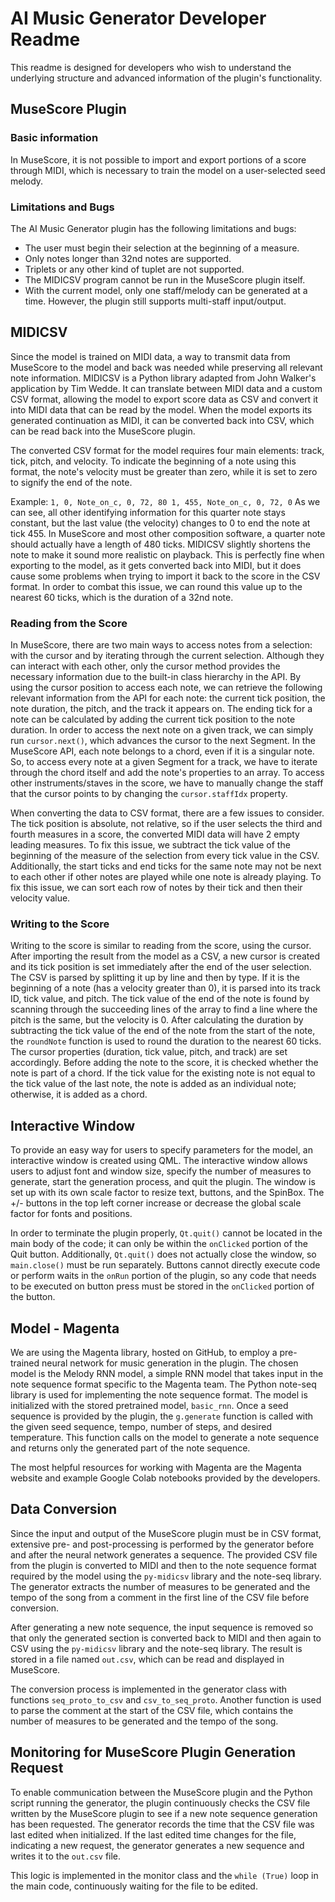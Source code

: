# AI Music Generator Developer Readme

This readme is designed for developers who wish to understand the underlying structure and advanced information of the plugin's functionality.

## MuseScore Plugin

### Basic information

In MuseScore, it is not possible to import and export portions of a score through MIDI, which is necessary to train the model on a user-selected seed melody. 

### Limitations and Bugs

The AI Music Generator plugin has the following limitations and bugs:

- The user must begin their selection at the beginning of a measure.
- Only notes longer than 32nd notes are supported.
- Triplets or any other kind of tuplet are not supported.
- The MIDICSV program cannot be run in the MuseScore plugin itself.
- With the current model, only one staff/melody can be generated at a time. However, the plugin still supports multi-staff input/output.

## MIDICSV

Since the model is trained on MIDI data, a way to transmit data from MuseScore to the model and back was needed while preserving all relevant note information. MIDICSV is a Python library adapted from John Walker's application by Tim Wedde. It can translate between MIDI data and a custom CSV format, allowing the model to export score data as CSV and convert it into MIDI data that can be read by the model. When the model exports its generated continuation as MIDI, it can be converted back into CSV, which can be read back into the MuseScore plugin.

The converted CSV format for the model requires four main elements: track, tick, pitch, and velocity. To indicate the beginning of a note using this format, the note's velocity must be greater than zero, while it is set to zero to signify the end of the note.

Example:
`1, 0, Note_on_c, 0, 72, 80
1, 455, Note_on_c, 0, 72, 0`
As we can see, all other identifying information for this quarter note stays constant, but the last value (the velocity) changes to 0 to end the note at tick 455. In MuseScore and most other composition software, a quarter note should actually have a length of 480 ticks. MIDICSV slightly shortens the note to make it sound more realistic on playback. This is perfectly fine when exporting to the model, as it gets converted back into MIDI, but it does cause some problems when trying to import it back to the score in the CSV format. In order to combat this issue, we can round this value up to the nearest 60 ticks, which is the duration of a 32nd note.

### Reading from the Score

In MuseScore, there are two main ways to access notes from a selection: with the cursor and by iterating through the current selection. Although they can interact with each other, only the cursor method provides the necessary information due to the built-in class hierarchy in the API. By using the cursor position to access each note, we can retrieve the following relevant information from the API for each note: the current tick position, the note duration, the pitch, and the track it appears on. The ending tick for a note can be calculated by adding the current tick position to the note duration. In order to access the next note on a given track, we can simply run `cursor.next()`, which advances the cursor to the next Segment. In the MuseScore API, each note belongs to a chord, even if it is a singular note. So, to access every note at a given Segment for a track, we have to iterate through the chord itself and add the note's properties to an array. To access other instruments/staves in the score, we have to manually change the staff that the cursor points to by changing the `cursor.staffIdx` property.

When converting the data to CSV format, there are a few issues to consider. The tick position is absolute, not relative, so if the user selects the third and fourth measures in a score, the converted MIDI data will have 2 empty leading measures. To fix this issue, we subtract the tick value of the beginning of the measure of the selection from every tick value in the CSV. Additionally, the start ticks and end ticks for the same note may not be next to each other if other notes are played while one note is already playing. To fix this issue, we can sort each row of notes by their tick and then their velocity value.

### Writing to the Score

Writing to the score is similar to reading from the score, using the cursor. After importing the result from the model as a CSV, a new cursor is created and its tick position is set immediately after the end of the user selection. The CSV is parsed by splitting it up by line and then by type. If it is the beginning of a note (has a velocity greater than 0), it is parsed into its track ID, tick value, and pitch. The tick value of the end of the note is found by scanning through the succeeding lines of the array to find a line where the pitch is the same, but the velocity is 0. After calculating the duration by subtracting the tick value of the end of the note from the start of the note, the `roundNote` function is used to round the duration to the nearest 60 ticks. The cursor properties (duration, tick value, pitch, and track) are set accordingly. Before adding the note to the score, it is checked whether the note is part of a chord. If the tick value for the existing note is not equal to the tick value of the last note, the note is added as an individual note; otherwise, it is added as a chord.

## Interactive Window

To provide an easy way for users to specify parameters for the model, an interactive window is created using QML. The interactive window allows users to adjust font and window size, specify the number of measures to generate, start the generation process, and quit the plugin. The window is set up with its own scale factor to resize text, buttons, and the SpinBox. The +/- buttons in the top left corner increase or decrease the global scale factor for fonts and positions.

In order to terminate the plugin properly, `Qt.quit()` cannot be located in the main body of the code; it can only be within the `onClicked` portion of the Quit button. Additionally, `Qt.quit()` does not actually close the window, so `main.close()` must be run separately. Buttons cannot directly execute code or perform waits in the `onRun` portion of the plugin, so any code that needs to be executed on button press must be stored in the `onClicked` portion of the button.

## Model - Magenta

We are using the Magenta library, hosted on GitHub, to employ a pre-trained neural network for music generation in the plugin. The chosen model is the Melody RNN model, a simple RNN model that takes input in the note sequence format specific to the Magenta team. The Python note-seq library is used for implementing the note sequence format. The model is initialized with the stored pretrained model, `basic_rnn`. Once a seed sequence is provided by the plugin, the `g.generate` function is called with the given seed sequence, tempo, number of steps, and desired temperature. This function calls on the model to generate a note sequence and returns only the generated part of the note sequence.

The most helpful resources for working with Magenta are the Magenta website and example Google Colab notebooks provided by the developers.

## Data Conversion

Since the input and output of the MuseScore plugin must be in CSV format, extensive pre- and post-processing is performed by the generator before and after the neural network generates a sequence. The provided CSV file from the plugin is converted to MIDI and then to the note sequence format required by the model using the `py-midicsv` library and the note-seq library. The generator extracts the number of measures to be generated and the tempo of the song from a comment in the first line of the CSV file before conversion.

After generating a new note sequence, the input sequence is removed so that only the generated section is converted back to MIDI and then again to CSV using the `py-midicsv` library and the note-seq library. The result is stored in a file named `out.csv`, which can be read and displayed in MuseScore.

The conversion process is implemented in the generator class with functions `seq_proto_to_csv` and `csv_to_seq_proto`. Another function is used to parse the comment at the start of the CSV file, which contains the number of measures to be generated and the tempo of the song.

## Monitoring for MuseScore Plugin Generation Request

To enable communication between the MuseScore plugin and the Python script running the generator, the plugin continuously checks the CSV file written by the MuseScore plugin to see if a new note sequence generation has been requested. The generator records the time that the CSV file was last edited when initialized. If the last edited time changes for the file, indicating a new request, the generator generates a new sequence and writes it to the `out.csv` file.

This logic is implemented in the monitor class and the `while (True)` loop in the main code, continuously waiting for the file to be edited.
